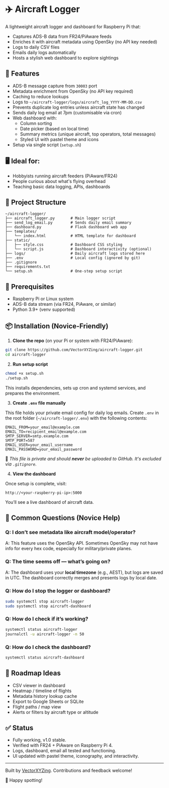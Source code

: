 # ✈️ Aircraft Logger

A lightweight aircraft logger and dashboard for Raspberry Pi that:

- Captures ADS-B data from FR24/PiAware feeds  
- Enriches it with aircraft metadata using OpenSky (no API key needed)  
- Logs to daily CSV files  
- Emails daily logs automatically  
- Hosts a stylish web dashboard to explore sightings  

## 🔧 Features

- ADS-B message capture from `30003` port  
- Metadata enrichment from OpenSky (no API key required)  
- Caching to reduce lookups  
- Logs to `~/aircraft-logger/logs/aircraft_log_YYYY-MM-DD.csv`  
- Prevents duplicate log entries unless aircraft state has changed  
- Sends daily log email at 7pm (customisable via cron)  
- Web dashboard with:  
  - Column sorting  
  - Date picker (based on local time)  
  - Summary metrics (unique aircraft, top operators, total messages)  
  - Styled UI with pastel theme and icons  
- Setup via single script (`setup.sh`)  

## 🖥️ Ideal for:

- Hobbyists running aircraft feeders (PiAware/FR24)  
- People curious about what's flying overhead  
- Teaching basic data logging, APIs, dashboards  

## 📁 Project Structure

```
~/aircraft-logger/
├── aircraft_logger.py       # Main logger script
├── send_log_email.py        # Sends daily email summary
├── dashboard.py             # Flask dashboard web app
├── templates/
│   └── index.html           # HTML template for dashboard
├── static/
│   ├── style.css            # Dashboard CSS styling
│   └── script.js            # Dashboard interactivity (optional)
├── logs/                    # Daily aircraft logs stored here
├── .env                     # Local config (ignored by git)
├── .gitignore
├── requirements.txt
└── setup.sh                 # One-step setup script
```

## 🧪 Prerequisites

- Raspberry Pi or Linux system  
- ADS-B data stream (via FR24, PiAware, or similar)  
- Python 3.9+ (venv supported)  

## 📦 Installation (Novice-Friendly)

1. **Clone the repo** (on your Pi or system with FR24/PiAware):

```bash
git clone https://github.com/VectorXYZing/aircraft-logger.git
cd aircraft-logger
```

2. **Run setup script**

```bash
chmod +x setup.sh
./setup.sh
```

This installs dependencies, sets up cron and systemd services, and prepares the environment.

3. **Create `.env` file manually**

This file holds your private email config for daily log emails. Create `.env` in the root folder (`~/aircraft-logger/.env`) with the following contents:

```
EMAIL_FROM=your_email@example.com
EMAIL_TO=recipient_email@example.com
SMTP_SERVER=smtp.example.com
SMTP_PORT=587
EMAIL_USER=your_email_username
EMAIL_PASSWORD=your_email_password
```

📌 _This file is private and should **never** be uploaded to GitHub. It's excluded via `.gitignore`._

4. **View the dashboard**

Once setup is complete, visit:

```
http://<your-raspberry-pi-ip>:5000
```

You’ll see a live dashboard of aircraft data.

## 🧠 Common Questions (Novice Help)

### Q: I don’t see metadata like aircraft model/operator?
A: This feature uses the OpenSky API. Sometimes OpenSky may not have info for every hex code, especially for military/private planes.

### Q: The time seems off — what’s going on?
A: The dashboard uses your **local timezone** (e.g., AEST), but logs are saved in UTC. The dashboard correctly merges and presents logs by local date.

### Q: How do I stop the logger or dashboard?

```bash
sudo systemctl stop aircraft-logger
sudo systemctl stop aircraft-dashboard
```

### Q: How do I check if it’s working?

```bash
systemctl status aircraft-logger
journalctl -u aircraft-logger -n 50
```

### Q: How do I check the dashboard?

```bash
systemctl status aircraft-dashboard
```

## 🚀 Roadmap Ideas

- CSV viewer in dashboard  
- Heatmap / timeline of flights  
- Metadata history lookup cache  
- Export to Google Sheets or SQLite  
- Flight paths / map view  
- Alerts or filters by aircraft type or altitude  

## ✅ Status

- Fully working, v1.0 stable.  
- Verified with FR24 + PiAware on Raspberry Pi 4.  
- Logs, dashboard, email all tested and functioning.  
- UI updated with pastel theme, iconography, and interactivity.  

---

Built by [VectorXYZing](https://github.com/VectorXYZing). Contributions and feedback welcome!

🛫 Happy spotting!
